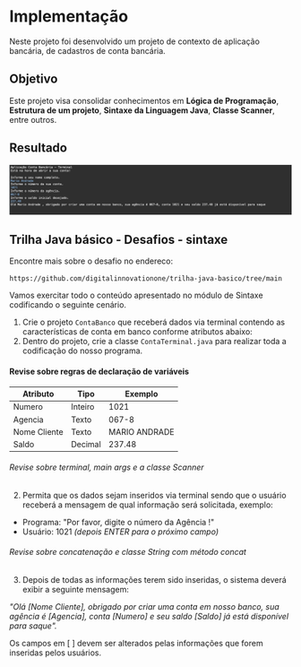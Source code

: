 # Implementação

Neste projeto foi desenvolvido um projeto de contexto de aplicação bancária, de cadastros de conta bancária.

## Objetivo

Este projeto visa consolidar conhecimentos em **Lógica de Programação**, **Estrutura de um projeto**, **Sintaxe da Linguagem Java**, **Classe Scanner**, entre outros.

## Resultado

<img src="./img/1.png"/>

## Trilha Java básico - Desafios - sintaxe

Encontre mais sobre o desafio no endereco:
```web
https://github.com/digitalinnovationone/trilha-java-basico/tree/main
```

Vamos exercitar todo o conteúdo apresentado no módulo de Sintaxe codificando o seguinte cenário.

1. Crie o projeto `ContaBanco` que receberá dados via terminal contendo as características de conta em banco conforme atributos abaixo:
2. Dentro do projeto, crie a classe `ContaTerminal.java` para realizar toda a codificação do nosso programa.


#### Revise sobre regras de declaração de variáveis

| Atributo     | Tipo     | Exemplo   
| ------------ | ---------| ------- 
| Numero       | Inteiro  | 1021 
| Agencia      | Texto    | 067-8
| Nome Cliente | Texto    | MARIO ANDRADE
| Saldo        | Decimal  | 237.48


###### Revise sobre terminal, main args e a classe Scanner
2. Permita que os dados sejam inseridos via terminal sendo que o usuário receberá a mensagem de qual informação será solicitada, exemplo:

* Programa: "Por favor, digite o número da Agência !"
* Usuário: 1021 *(depois ENTER para o próximo campo)* 

###### Revise sobre concatenação e classe String com método concat

3. Depois de todas as informações terem sido inseridas, o sistema deverá exibir a seguinte mensagem:

*"Olá [Nome Cliente], obrigado por criar uma conta em nosso banco, sua agência é [Agencia], conta [Numero] e seu saldo [Saldo] já está disponível para saque".*

Os campos em [ ] devem ser alterados pelas informações que forem inseridas pelos usuários.
